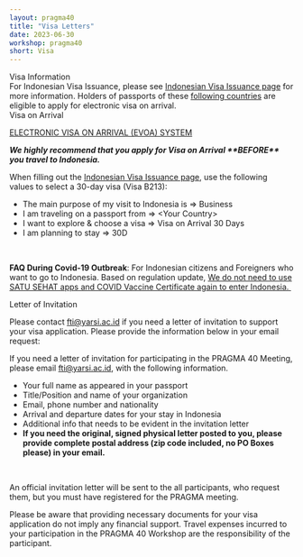 ```yaml
---
layout: pragma40
title: "Visa Letters"
date: 2023-06-30
workshop: pragma40
short: Visa
---
```


<div class="border40">Visa Information</div>
For Indonesian Visa Issuance, please see <a
href="https://molina.imigrasi.go.id/">Indonesian Visa Issuance page</a> for more information. Holders of passports of these <a href="https://www.imigrasi.go.id/en/e-voa/">following countries</a> are eligible to apply for electronic visa on arrival.

<div class="border40">Visa on Arrival</div>

<a href="https://kemlu.go.id/singapore/en/pages/evoa/1457/about-service/"> ELECTRONIC VISA ON ARRIVAL (EVOA) SYSTEM </a> 

<b><i>We highly recommend that you apply for Visa on Arrival \*\*BEFORE\*\* you travel
to Indonesia.</i></b>

When filling out the <a
href="https://molina.imigrasi.go.id/">Indonesian Visa Issuance page</a>,
use the following values to select a 30-day visa (Visa B213):
<ul>
  <li>The main purpose of my visit to Indonesia is => Business</li>
  <li>I am traveling on a passport from => &lt;Your Country&gt;</li>
  <li>I want to explore & choose a visa => Visa on Arrival 30 Days</li>
  <li>I am planning to stay => 30D</li>
</ul>

<br/>

<b>FAQ During Covid-19 Outbreak</b>: For Indonesian citizens and Foreigners who want to go to Indonesia.
Based on regulation update, <a href="https://covid19.go.id/storage/app/media/Regulasi/2023/Juni/SE%20No%201%20TAHUN%202023%20tentang%20PROKES%20PADA%20MASA%20TRANSISI%20ENDEMI%20COVID-19.pdf">  We do not need to use SATU SEHAT apps and COVID Vaccine Certificate again to enter Indonesia. </a>

<div class="border40">Letter of Invitation</div>

Please contact <a href="mailto:fti@yarsi.ac.id">fti@yarsi.ac.id</a> if you need a letter of invitation to support your visa application. Please provide the information below in your email request: <br />

If you need a letter of invitation for participating in the PRAGMA 40 Meeting, please email
<a href="mailto:fti@yarsi.ac.id">fti@yarsi.ac.id</a>, with the following information.

<p>
<ul>
<li>Your full name as appeared in your passport </li>
<li>Title/Position and name of your organization</li>
<li>Email, phone number and nationality</li>
<li>Arrival and departure dates for your stay in Indonesia</li>
<li>Additional info that needs to be evident in the invitation letter</li>
<li><strong>If you need the original, signed physical letter posted to you, please provide complete postal address (zip code included, no PO Boxes please) in your email.</strong></li>
</ul>

<br>

An official invitation letter will be sent to the all participants, who request them, but you must have
registered for the PRAGMA meeting.

Please be aware that providing necessary documents for your visa application do not imply any financial support.
Travel expenses incurred to your participation in the PRAGMA 40 Workshop are
the responsibility of the participant.
